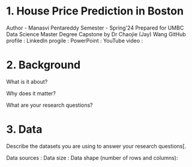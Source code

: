 # 1. House Price Prediction in Boston
Author - Manasvi Pentareddy
Semester - Spring'24
Prepared for UMBC Data Science Master Degree Capstone by Dr Chaojie (Jay) Wang
GitHub profile : 
LinkedIn progile : 
PowerPoint :
YouTube video : 
# 2. Background
What is it about?

Why does it matter?

What are your research questions?

# 3. Data
Describe the datasets you are using to answer your research questions[.

Data sources : 
Data size : 
Data shape (number of rows and columns): 
